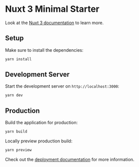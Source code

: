 # Nuxt 3 Minimal Starter

Look at the [Nuxt 3 documentation](https://nuxt.com/docs/getting-started/introduction) to learn more.

## Setup

Make sure to install the dependencies:

```bash
yarn install

```

## Development Server

Start the development server on `http://localhost:3000`:

```bash
yarn dev

```

## Production

Build the application for production:

```bash
yarn build

```

Locally preview production build:

```bash
yarn preview

```

Check out the [deployment documentation](https://nuxt.com/docs/getting-started/deployment) for more information.
